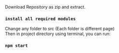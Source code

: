 Download Repository as zip and extract.
### `install all required modules`


Change any folder to src (Each folder is different page)  
Then in project directory using terminal, you can run:
### `npm start`





